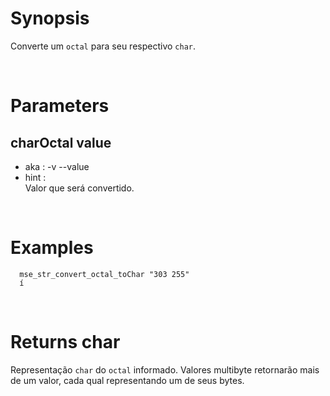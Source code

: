 # Synopsis

Converte um `octal` para seu respectivo `char`.



&nbsp;

# Parameters

## charOctal value

- aka       : -v --value
- hint      :  
  Valor que será convertido.



&nbsp;

# Examples

``` shell
  mse_str_convert_octal_toChar "303 255" 
  í
```



&nbsp;

# Returns char

Representação `char` do `octal` informado.
Valores multibyte retornarão mais de um valor, cada qual representando um de 
seus bytes.